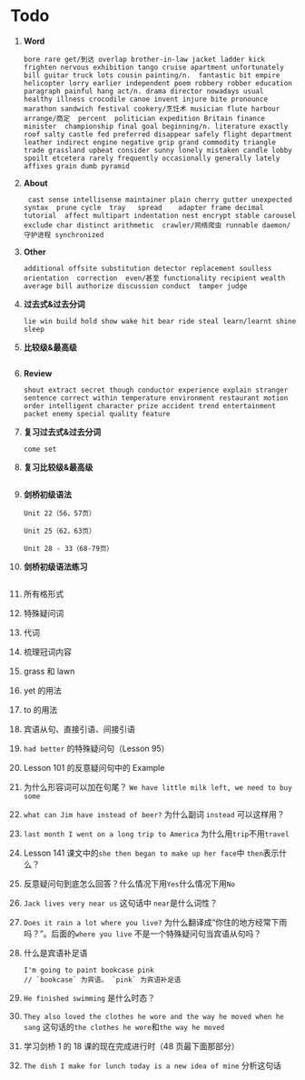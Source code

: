 # Todo

1. **Word**

   ```
   bore rare get/到达 overlap brother-in-law jacket ladder kick frighten nervous exhibition tango cruise apartment unfortunately bill guitar truck lots cousin painting/n.  fantastic bit empire helicopter lorry earlier independent poem robbery robber education paragraph painful hang act/n. drama director nowadays usual  healthy illness crocodile canoe invent injure bite pronounce  marathon sandwich festival cookery/烹饪术 musician flute harbour arrange/商定  percent  politician expedition Britain finance minister  championship final goal beginning/n. literature exactly roof salty castle fed preferred disappear safely flight department leather indirect engine negative grip grand commodity triangle  trade grassland upbeat consider sunny lonely mistaken candle lobby spoilt etcetera rarely frequently occasionally generally lately affixes grain dumb pyramid
   ```

2. **About**

   ```
    cast sense intellisense maintainer plain cherry gutter unexpected syntax  prune cycle  tray   spread    adapter frame decimal   tutorial  affect multipart indentation nest encrypt stable carousel exclude char distinct arithmetic  crawler/网络爬虫 runnable daemon/守护进程 synchronized
   ```

3. **Other**

   ```
   additional offsite substitution detector replacement soulless orientation  correction  even/甚至 functionality recipient wealth average bill authorize discussion conduct  tamper judge
   ```

4. **过去式&过去分词**

   ```
   lie win build hold show wake hit bear ride steal learn/learnt shine sleep
   ```

5. **比较级&最高级**

   ```

   ```

6. **Review**

   ```
   shout extract secret though conductor experience explain stranger sentence correct within temperature environment restaurant motion order intelligent character prize accident trend entertainment packet enemy special quality feature
   ```

7. **复习过去式&过去分词**

   ```
   come set
   ```

8. **复习比较级&最高级**

   ```

   ```

9. **剑桥初级语法**

   ```
   Unit 22（56，57页）

   Unit 25（62，63页）

   Unit 28 - 33（68-79页）
   ```

10. **剑桥初级语法练习**

    ```

    ```

11. 所有格形式

12. 特殊疑问词

13. 代词

14. 梳理冠词内容

15. grass 和 lawn

16. yet 的用法

17. to 的用法

18. 宾语从句、直接引语、间接引语

19. `had better` 的特殊疑问句（Lesson 95）

20. Lesson 101 的反意疑问句中的 Example

21. 为什么形容词可以加在句尾？ `We have little milk left, we need to buy some`

22. `what can Jim have instead of beer?` 为什么副词 `instead` 可以这样用？

23. `last month I went on a long trip to America` 为什么用`trip`不用`travel`

24. Lesson 141 课文中的`she then began to make up her face`中 `then`表示什么？

25. 反意疑问句到底怎么回答？什么情况下用`Yes`什么情况下用`No`

26. `Jack lives very near us` 这句话中 `near`是什么词性？

27. `Does it rain a lot where you live?` 为什么翻译成“你住的地方经常下雨吗？”。后面的`where you live` 不是一个特殊疑问句当宾语从句吗？

28. 什么是宾语补足语

    ```
    I'm going to paint bookcase pink
    // `bookcase` 为宾语。 `pink` 为宾语补足语
    ```

29. `He finished swimming` 是什么时态？

30. `They also loved the clothes he wore and the way he moved when he sang` 这句话的`the clothes he wore`和`the way he moved`

31. 学习剑桥 1 的 18 课的现在完成进行时（48 页最下面那部分）

32. `The dish I make for lunch today is a new idea of mine` 分析这句话
